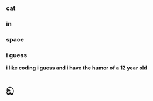 ### cat
### in
### space
### i guess

**i like coding i guess and i have the humor of a 12 year old**
 
 # ඞ
